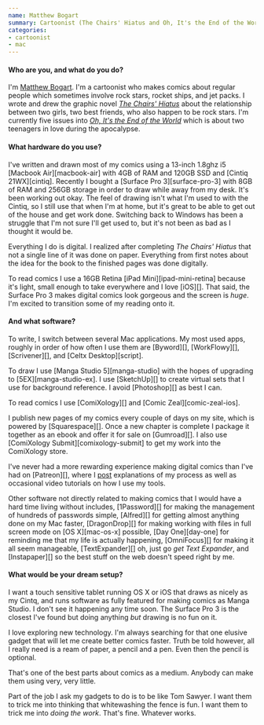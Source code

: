 ```yaml
---
name: Matthew Bogart
summary: Cartoonist (The Chairs' Hiatus and Oh, It's the End of the World)
categories:
- cartoonist
- mac
---
```


#### Who are you, and what do you do?

I'm [Matthew Bogart](http://matthewbogart.net/ "Matthew's website."). I'm a cartoonist who makes comics about regular people which sometimes involve rock stars, rocket ships, and jet packs. I wrote and drew the graphic novel [*The Chairs' Hiatus*](http://www.matthewbogart.net/the-chairs-hiatus-part1 "Matthew's graphic novel.") about the relationship between two girls, two best friends, who also happen to be rock stars.  I'm currently five issues into [*Oh, It's the End of the World*](http://matthewbogart.net/ohits-page01 "Matthew's comic.") which is about two teenagers in love during the apocalypse. 

#### What hardware do you use?

I've written and drawn most of my comics using a 13-inch 1.8ghz i5 [Macbook Air][macbook-air] with 4GB of RAM and 120GB SSD and [Cintiq 21WX][cintiq]. Recently I bought a [Surface Pro 3][surface-pro-3] with 8GB of RAM and 256GB storage in order to draw while away from my desk. It's been working out okay. The feel of drawing isn't what I'm used to with the Cintiq, so I still use that when I'm at home, but it's great to be able to get out of the house and get work done. Switching back to Windows has been a struggle that I'm not sure I'll get used to, but it's not been as bad as I thought it would be.

Everything I do is digital. I realized after completing *The Chairs' Hiatus* that not a single line of it was done on paper. Everything from first notes about the idea for the book to the finished pages was done digitally. 

To read comics I use a 16GB Retina [iPad Mini][ipad-mini-retina] because it's light, small enough to take everywhere and I love [iOS][]. That said, the Surface Pro 3 makes digital comics look gorgeous and the screen is *huge*. I'm excited to transition some of my reading onto it. 

#### And what software?

To write, I switch between several Mac applications. My most used apps, roughly in order of how often I use them are [Byword][], [WorkFlowy][], [Scrivener][], and [Celtx Desktop][script].

To draw I use [Manga Studio 5][manga-studio] with the hopes of upgrading to [5EX][manga-studio-ex]. I use [SketchUp][] to create virtual sets that I use for background reference. I avoid [Photoshop][] as best I can. 

To read comics I use [ComiXology][] and [Comic Zeal][comic-zeal-ios]. 

I publish new pages of my comics every couple of days on my site, which is powered by [Squarespace][]. Once a new chapter is complete I package it together as an ebook and offer it for sale on [Gumroad][]. I also use [ComiXology Submit][comixology-submit] to get my work into the ComiXology store.

I've never had a more rewarding experience making digital comics than I've had on [Patreon][], where I [post](http://patreon.com/matthewbogart/ "Matthew's Patreon page.") explanations of my process as well as occasional video tutorials on how I use my tools. 

Other software not directly related to making comics that I would have a hard time living without includes, [1Password][] for making the management of hundreds of passwords simple, [Alfred][] for getting almost anything done on my Mac faster, [DragonDrop][] for making working with files in full screen mode on [OS X][mac-os-x] possible, [Day One][day-one] for reminding me that my life is actually happening, [OmniFocus][] for making it all seem manageable, [TextExpander][] oh, just go *get Text Expander*, and [Instapaper][] so the best stuff on the web doesn't speed right by me.  

#### What would be your dream setup?

I want a touch sensitive tablet running OS X or iOS that draws as nicely as my Cintq, and runs software as fully featured for making comics as Manga Studio. I don't see it happening any time soon. The Surface Pro 3 is the closest I've found but doing anything *but* drawing is no fun on it.

I love exploring new technology. I'm always searching for that one elusive gadget that will let me create better comics faster. Truth be told however, all I really need is a ream of paper, a pencil and a pen. Even then the pencil is optional. 

That's one of the best parts about comics as a medium. Anybody can make them using very, very little. 

Part of the job I ask my gadgets to do is to be like Tom Sawyer. I want them to trick me into thinking that whitewashing the fence is fun. I want them to trick me into *doing the work*. That's fine. Whatever works.